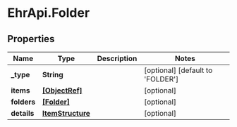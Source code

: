 # EhrApi.Folder

## Properties

Name | Type | Description | Notes
------------ | ------------- | ------------- | -------------
**_type** | **String** |  | [optional] [default to &#39;FOLDER&#39;]
**items** | [**[ObjectRef]**](ObjectRef.md) |  | [optional] 
**folders** | [**[Folder]**](Folder.md) |  | [optional] 
**details** | [**ItemStructure**](ItemStructure.md) |  | [optional] 


